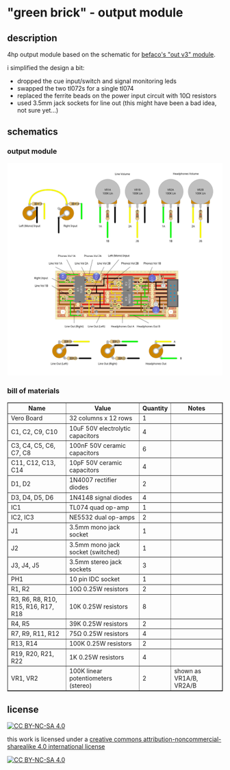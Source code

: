 # "green brick" - output module

## description

4hp output module based on the schematic for [befaco's "out v3" module](https://www.befaco.org/out-v3/).

i simplified the design a bit:
- dropped the cue input/switch and signal monitoring leds
- swapped the two tl072s for a single tl074
- replaced the ferrite beads on the power input circuit with 10Ω resistors
- used 3.5mm jack sockets for line out (this might have been a bad idea, not sure yet...)

## schematics

### output module
!["green brick" output module schematic](./bargain_bucket_befaco_output_clone_v2.png)

### bill of materials

<table cellspacing="0" border="1">
  <tr>
    <th>Name</th>
    <th>Value</th>
    <th>Quantity</th>
    <th>Notes</th>
  </tr>
  <tr>
    <td>Vero Board</td>
    <td>32 columns x 12 rows</td>
    <td>1</td>
    <td></td>
  </tr>
  <tr>
    <td>C1, C2, C9, C10</td>
    <td>10uF 50V electrolytic capacitors</td>
    <td>4</td>
    <td></td>
  </tr>
  <tr>
    <td>C3, C4, C5, C6, C7, C8</td>
    <td>100nF 50V ceramic capacitors</td>
    <td>6</td>
    <td></td>
  </tr>
  <tr>
    <td>C11, C12, C13, C14</td>
    <td>10pF 50V ceramic capacitors</td>
    <td>4</td>
    <td></td>
  </tr>
  <tr>
    <td>D1, D2</td>
    <td>1N4007 rectifier diodes</td>
    <td>2</td>
    <td></td>
  </tr>
  <tr>
    <td>D3, D4, D5, D6</td>
    <td>1N4148 signal diodes</td>
    <td>4</td>
    <td></td>
  </tr>
  <tr>
    <td>IC1</td>
    <td>TL074 quad op-amp</td>
    <td>1</td>
    <td></td>
  </tr>
  <tr>
    <td>IC2, IC3</td>
    <td>NE5532 dual op-amps</td>
    <td>2</td>
    <td></td>
  </tr>
  <tr>
    <td>J1</td>
    <td>3.5mm mono jack socket</td>
    <td>1</td>
    <td></td>
  </tr>
  <tr>
    <td>J2</td>
    <td>3.5mm mono jack socket (switched)</td>
    <td>1</td>
    <td></td>
  </tr>
  <tr>
    <td>J3, J4, J5</td>
    <td>3.5mm stereo jack sockets</td>
    <td>3</td>
    <td></td>
  </tr>
  <tr>
    <td>PH1</td>
    <td>10 pin IDC socket</td>
    <td>1</td>
    <td></td>
  </tr>
  <tr>
    <td>R1, R2</td>
    <td>10Ω 0.25W resistors</td>
    <td>2</td>
    <td></td>
  </tr>
  <tr>
    <td>R3, R6, R8, R10, R15, R16, R17, R18</td>
    <td>10K 0.25W resistors</td>
    <td>8</td>
    <td></td>
  </tr>
  <tr>
    <td>R4, R5</td>
    <td>39K 0.25W resistors</td>
    <td>2</td>
    <td></td>
  </tr>
  <tr>
    <td>R7, R9, R11, R12</td>
    <td>75Ω 0.25W resistors</td>
    <td>4</td>
    <td></td>
  </tr>
  <tr>
    <td>R13, R14</td>
    <td>100K 0.25W resistors</td>
    <td>2</td>
    <td></td>
  </tr>
  <tr>
    <td>R19, R20, R21, R22</td>
    <td>1K 0.25W resistors</td>
    <td>4</td>
    <td></td>
  </tr>
  <tr>
    <td>VR1, VR2</td>
    <td>100K linear potentiometers (stereo)</td>
    <td>2</td>
    <td>shown as VR1A/B, VR2A/B</td>
  </tr>
</table>

## license

[![CC BY-NC-SA 4.0][cc-by-nc-sa-shield]][cc-by-nc-sa]

this work is licensed under a
[creative commons attribution-noncommercial-sharealike 4.0 international license][cc-by-nc-sa]

[![CC BY-NC-SA 4.0][cc-by-nc-sa-image]][cc-by-nc-sa]

[cc-by-nc-sa]: http://creativecommons.org/licenses/by-nc-sa/4.0/
[cc-by-nc-sa-image]: https://licensebuttons.net/l/by-nc-sa/4.0/88x31.png
[cc-by-nc-sa-shield]: https://img.shields.io/badge/License-CC%20BY--NC--SA%204.0-lightgrey.svg
